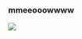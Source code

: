### mmeeooowwww
[![](https://cdn.discordapp.com/attachments/1020800086265057300/1132573754413809714/F1BSS3FWwAcoDEU_1.png)](https://twitter.com/emnide/status/1679933599292768268/photo/1)
